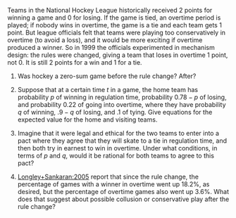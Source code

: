 

Teams in the National Hockey League historically received 2 points for
winning a game and 0 for losing. If the game is tied, an overtime period
is played; if nobody wins in overtime, the game is a tie and each team
gets 1 point. But league officials felt that teams were playing too
conservatively in overtime (to avoid a loss), and it would be more
exciting if overtime produced a winner. So in 1999 the officials
experimented in mechanism design: the rules were changed, giving a team
that loses in overtime 1 point, not 0. It is still 2 points for a win
and 1 for a tie. <br>

1.  Was hockey a zero-sum game before the rule change? After?<br>

2.  Suppose that at a certain time $t$ in a game, the home team has
    probability $p$ of winning in regulation time, probability $0.78-p$
    of losing, and probability 0.22 of going into overtime, where they
    have probability $q$ of winning, $.9-q$ of losing, and .1 of tying.
    Give equations for the expected value for the home and
    visiting teams.<br>

3.  Imagine that it were legal and ethical for the two teams to enter
    into a pact where they agree that they will skate to a tie in
    regulation time, and then both try in earnest to win in overtime.
    Under what conditions, in terms of $p$ and $q$, would it be rational
    for both teams to agree to this pact?<br>

4.  <a class="paperRef" title="" href="">Longley+Sankaran:2005</a> report that since the rule change, the percentage of games with a
    winner in overtime went up 18.2%, as desired, but the percentage of
    overtime games also went up 3.6%. What does that suggest about
    possible collusion or conservative play after the rule change?<br>

